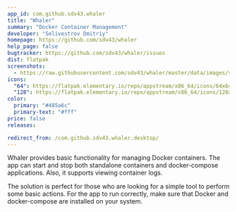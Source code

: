 ```yaml
---
app_id: com.github.sdv43.whaler
title: "Whaler"
summary: "Docker Container Management"
developer: "Selivestrov Dmitriy"
homepage: https://github.com/sdv43/whaler
help_page: false
bugtracker: https://github.com/sdv43/whaler/issues
dist: flatpak
screenshots:
  - https://raw.githubusercontent.com/sdv43/whaler/master/data/images/screenshots/screenshot-1.png
icons:
  "64": https://flatpak.elementary.io/repo/appstream/x86_64/icons/64x64/com.github.sdv43.whaler.png
  "128": https://flatpak.elementary.io/repo/appstream/x86_64/icons/128x128/com.github.sdv43.whaler.png
color:
  primary: "#485a6c"
  primary-text: "#fff"
price: false
releases:

redirect_from: /com.github.sdv43.whaler.desktop/
---
```


<p>Whaler provides basic functionality for managing Docker containers. The app can start and stop both standalone containers and docker-compose applications. Also, it supports viewing container logs.</p>
<p>The solution is perfect for those who are looking for a simple tool to perform some basic actions. For the app to run correctly, make sure that Docker and docker-compose are installed on your system.</p>
